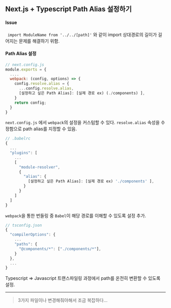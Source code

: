## Next.js + Typescript Path Alias 설정하기

#### Issue
` import ModuleName from '../../[path]'` 와 같이 import 상대경로의 길이가 길어지는 문제를 해결하기 위함.

#### Path Alias 설정

```javascript
// next.config.js
module.exports = {
  ....
  webpack: (config, options) => {
    config.resolve.alias = {
      ...config.resolve.alias,
      [설정하고 싶은 Path Alias]: [실제 경로 ex) (./components) ],
    }
    return config;
  }
}
```
`next.config.js` 에서 `webpack`의 설정을 커스텀할 수 있다.
`resolve.alias` 속성을 수정함으로 path alias를 지정할 수 있음.

```javascript
// .babelrc
{
  ...
  "plugins": [
    ...
    [
      "module-resolver",
      {
        "alias": {
          [설정하고 싶은 Path Alias]: [실제 경로 ex) './components' ],
        }
      }
    ]
  ]
}

```
`webpack`을 통한 번들링 중 `Babel`이 해당 경로를 이해할 수 있도록 설정 추가. 

```javascript
// tsconfig.json
{
  "compilerOptions": {
    ...
    "paths": {
      "@components/*": ["./components/*"],
    }
  },
  ...
}
```
Typescript => Javascript 트랜스파일링 과정에서 path를 온전히 변환할 수 있도록 설정.


----

> 3가지 파일이나 변경해줘야해서 조금 복잡하다... 

